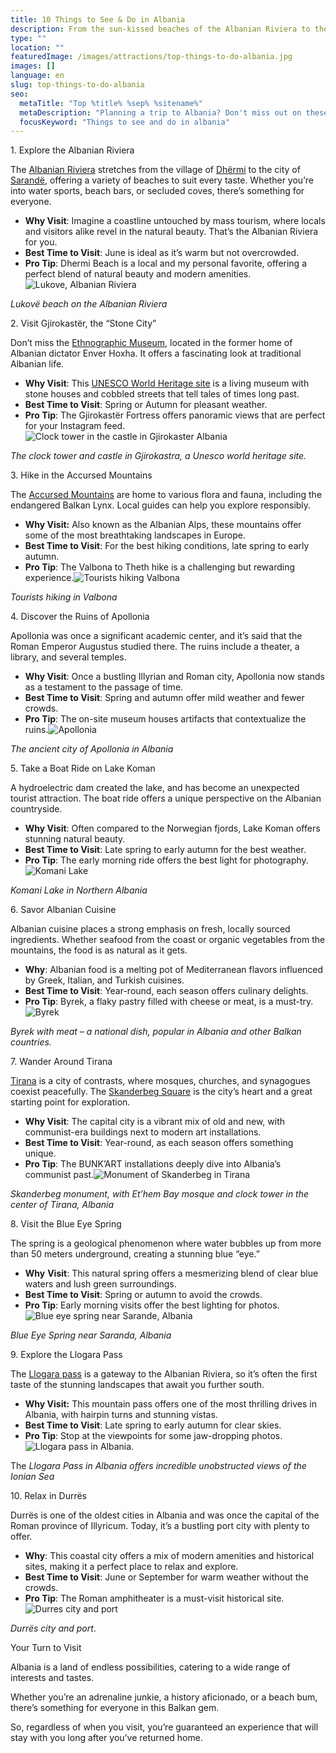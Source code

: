```yaml
---
title: 10 Things to See & Do in Albania
description: From the sun-kissed beaches of the Albanian Riviera to the historical charm of Gjirokastër, this guide offers a comprehensive look at the top 10 must-do activities in Albania.
type: ""
location: ""
featuredImage: /images/attractions/top-things-to-do-albania.jpg
images: []
language: en
slug: top-things-to-do-albania
seo:
  metaTitle: "Top %title% %sep% %sitename%"
  metaDescription: "Planning a trip to Albania? Don't miss out on these top 10 things to see and do to make your visit unforgettable. From beaches to history, we've got you covered!"
  focusKeyword: "Things to see and do in albania"
---
```


1\. Explore the Albanian Riviera

The [Albanian Riviera](https://albaniavisit.com/attractions/albanian-riviera/) stretches from the village of [Dhërmi](https://albaniavisit.com/destinations/dhermi/) to the city of [Sarandë](https://albaniavisit.com/destinations/saranda/), offering a variety of beaches to suit every taste. Whether you’re into water sports, beach bars, or secluded coves, there’s something for everyone.

-   **Why Visit**: Imagine a coastline untouched by mass tourism, where locals and visitors alike revel in the natural beauty. That’s the Albanian Riviera for you.
-   **Best Time to Visit**: June is ideal as it’s warm but not overcrowded.
-   **Pro Tip**: Dhermi Beach is a local and my personal favorite, offering a perfect blend of natural beauty and modern amenities.![Lukove, Albanian Riviera](/images/attractions/Lukove-beach.jpeg)

*Lukovë beach on the Albanian Riviera*

2\. Visit Gjirokastër, the “Stone City”

Don’t miss the [Ethnographic Museum](https://albaniavisit.com/attractions/gjirokastra-ethnographic-museum/), located in the former home of Albanian dictator Enver Hoxha. It offers a fascinating look at traditional Albanian life.

-   **Why Visit**: This [UNESCO World Heritage site](https://albaniavisit.com/attractions/unesco-world-heritage-sites/) is a living museum with stone houses and cobbled streets that tell tales of times long past.
-   **Best Time to Visit**: Spring or Autumn for pleasant weather.
-   **Pro Tip**: The Gjirokastër Fortress offers panoramic views that are perfect for your Instagram feed.![Clock tower in the castle in Gjirokaster Albania](/images/attractions/Clock-tower-in-the-castle-in-Gjirokaster-Albania.jpeg)

*The clock tower and castle in Gjirokastra, a Unesco world heritage site.*

3\. Hike in the Accursed Mountains

The [Accursed Mountains](https://albaniavisit.com/attractions/albanian-alps/) are home to various flora and fauna, including the endangered Balkan Lynx. Local guides can help you explore responsibly.

-   **Why Visit:** Also known as the Albanian Alps, these mountains offer some of the most breathtaking landscapes in Europe.
-   **Best Time to Visit**: For the best hiking conditions, late spring to early autumn.
-   **Pro Tip**: The Valbona to Theth hike is a challenging but rewarding experience.![Tourists hiking Valbona](/images/destinations/hiking-from-Theth-Valley-to-Valbona-Valley-in-Albanian-Alps.jpeg)

*Tourists hiking in Valbona*

4\. Discover the Ruins of Apollonia

Apollonia was once a significant academic center, and it’s said that the Roman Emperor Augustus studied there. The ruins include a theater, a library, and several temples.

-   **Why Visit**: Once a bustling Illyrian and Roman city, Apollonia now stands as a testament to the passage of time.
-   **Best Time to Visit**: Spring and autumn offer mild weather and fewer crowds.
-   **Pro Tip**: The on-site museum houses artifacts that contextualize the ruins.![Apollonia](/images/destinations/Apollonia.jpeg)

*The ancient city of Apollonia in Albania*

5\. Take a Boat Ride on Lake Koman

A hydroelectric dam created the lake, and has become an unexpected tourist attraction. The boat ride offers a unique perspective on the Albanian countryside.

-   **Why Visit**: Often compared to the Norwegian fjords, Lake Koman offers stunning natural beauty.
-   **Best Time to Visit**: Late spring to early autumn for the best weather.
-   **Pro Tip**: The early morning ride offers the best light for photography.![Komani Lake](/images/attractions/Koman-Lake-in-Albania.jpeg)

*Komani Lake in Northern Albania*

6\. Savor Albanian Cuisine

Albanian cuisine places a strong emphasis on fresh, locally sourced ingredients. Whether seafood from the coast or organic vegetables from the mountains, the food is as natural as it gets.

-   **Why**: Albanian food is a melting pot of Mediterranean flavors influenced by Greek, Italian, and Turkish cuisines.
-   **Best Time to Visit**: Year-round, each season offers culinary delights.
-   **Pro Tip**: Byrek, a flaky pastry filled with cheese or meat, is a must-try.![Byrek](/images/posts/Byrek.jpeg)

*Byrek with meat – a national dish, popular in Albania and other Balkan countries.*

7\. Wander Around Tirana

[Tirana](https://albaniavisit.com/destinations/tirana/) is a city of contrasts, where mosques, churches, and synagogues coexist peacefully. The [Skanderbeg Square](https://albaniavisit.com/attractions/skanderbeg-square/) is the city’s heart and a great starting point for exploration.

-   **Why Visit**: The capital city is a vibrant mix of old and new, with communist-era buildings next to modern art installations.
-   **Best Time to Visit**: Year-round, as each season offers something unique.
-   **Pro Tip**: The BUNK’ART installations deeply dive into Albania’s communist past.![Monument of Skanderbeg in Tirana](/images/attractions/Monument-of-Skanderbeg-in-Tirana.jpeg)

*Skanderbeg monument, with Et’hem Bay mosque and clock tower in the center of Tirana, Albania*

8\. Visit the Blue Eye Spring

The spring is a geological phenomenon where water bubbles up from more than 50 meters underground, creating a stunning blue “eye.”

-   **Why** **Visit**: This natural spring offers a mesmerizing blend of clear blue waters and lush green surroundings.
-   **Best Time to Visit**: Spring or autumn to avoid the crowds.
-   **Pro Tip**: Early morning visits offer the best lighting for photos.![Blue eye spring near Sarande, Albania](/images/destinations/Blue-eye-spring-near-Sarande-Albania.jpeg)

*Blue Eye Spring near Saranda, Albania*

9\. Explore the Llogara Pass

The [Llogara pass](https://albaniavisit.com/attractions/llogara-pass-albanian-riviera/) is a gateway to the Albanian Riviera, so it’s often the first taste of the stunning landscapes that await you further south.

-   **Why Visit:** This mountain pass offers one of the most thrilling drives in Albania, with hairpin turns and stunning vistas.
-   **Best Time to Visit**: Late spring to early autumn for clear skies.
-   **Pro Tip**: Stop at the viewpoints for some jaw-dropping photos.![Llogara pass in Albania.](/images/destinations/White-fog-high-in-mountains-on-Llogara-pass.jpeg)

The *Llogara Pass in Albania offers incredible unobstructed views of the Ionian Sea*

10\. Relax in Durrës

Durrës is one of the oldest cities in Albania and was once the capital of the Roman province of Illyricum. Today, it’s a bustling port city with plenty to offer.

-   **Why**: This coastal city offers a mix of modern amenities and historical sites, making it a perfect place to relax and explore.
-   **Best Time to Visit**: June or September for warm weather without the crowds.
-   **Pro Tip**: The Roman amphitheater is a must-visit historical site.![Durres city and port](/images/attractions/Durres-city-and-port.jpeg)

*Durrës city and port*.

Your Turn to Visit

Albania is a land of endless possibilities, catering to a wide range of interests and tastes.

Whether you’re an adrenaline junkie, a history aficionado, or a beach bum, there’s something for everyone in this Balkan gem.

So, regardless of when you visit, you’re guaranteed an experience that will stay with you long after you’ve returned home.

